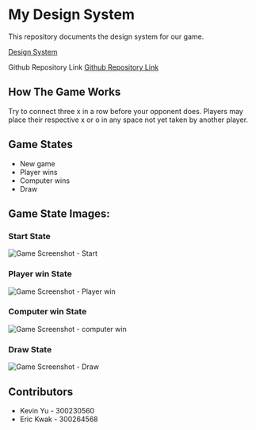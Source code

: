 # My Design System

This repository documents the design system for our game.

[Design System](docs/design_system.md)

Github Repository Link
[Github Repository Link](https://github.com/kyu065/yatzy)


## How The Game Works
Try to connect three x in a row before your opponent does. Players may place their respective x or o in any space not yet taken by another player.

## Game States
- New game
- Player wins
- Computer wins
- Draw

## Game State Images:

### Start State
![Game Screenshot - Start](docs/assets/design_system/start.png)

### Player win State
![Game Screenshot - Player win](docs/assets/design_system/p.png)

### Computer win State
![Game Screenshot - computer win](docs/assets/design_system/c.png)

### Draw State
![Game Screenshot - Draw](docs/assets/design_system/d.png)

## Contributors
- Kevin Yu - 300230560
- Eric Kwak - 300264568
